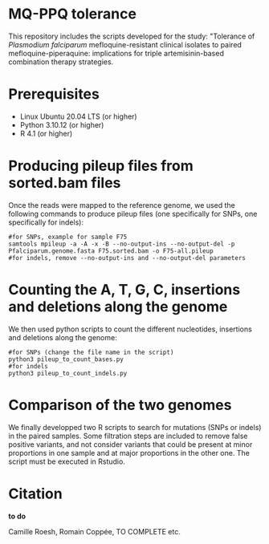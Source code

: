 # MQ-PPQ tolerance

This repository includes the scripts developed for the study: "Tolerance of <i>Plasmodium falciparum</i> mefloquine-resistant clinical isolates to paired mefloquine-piperaquine: implications for triple artemisinin-based combination therapy strategies.

# Prerequisites
- Linux Ubuntu 20.04 LTS (or higher)
- Python 3.10.12 (or higher)
- R 4.1 (or higher)

# Producing pileup files from sorted.bam files
Once the reads were mapped to the reference genome, we used the following commands to produce pileup files (one specifically for SNPs, one specifically for indels):

```
#for SNPs, example for sample F75
samtools mpileup -a -A -x -B --no-output-ins --no-output-del -p Pfalciparum.genome.fasta F75.sorted.bam -o F75-all.pileup
#for indels, remove --no-output-ins and --no-output-del parameters
```

# Counting the A, T, G, C, insertions and deletions along the genome
We then used python scripts to count the different nucleotides, insertions and deletions along the genome:

```
#for SNPs (change the file name in the script)
python3 pileup_to_count_bases.py
#for indels
python3 pileup_to_count_indels.py
```

# Comparison of the two genomes
We finally developped two R scripts to search for mutations (SNPs or indels) in the paired samples. Some filtration steps are included to remove false positive variants, and not consider variants that could be present at minor proportions in one sample and at major proportions in the other one. The script must be executed in Rstudio.

# Citation
**to do**

Camille Roesh, Romain Coppée, TO COMPLETE etc.
